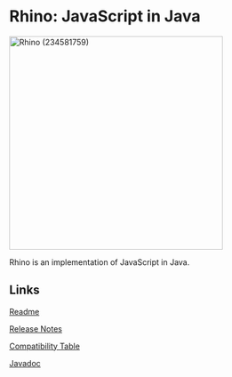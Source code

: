 # Rhino: JavaScript in Java

<a title="Rodrigo J De Marco, CC0, via Wikimedia Commons" href="https://commons.wikimedia.org/wiki/File:Rhino_(234581759).jpeg"><img width="384" alt="Rhino (234581759)" src="https://upload.wikimedia.org/wikipedia/commons/thumb/4/4f/Rhino_%28234581759%29.jpeg/512px-Rhino_%28234581759%29.jpeg"></a>

Rhino is an implementation of JavaScript in Java.

## Links

[Readme](https://github.com/mozilla/rhino)

[Release Notes](https://github.com/mozilla/rhino/blob/master/RELEASE-NOTES.md)

[Compatibility Table](./compat/engines.html)

[Javadoc](./javadoc/index.html)
